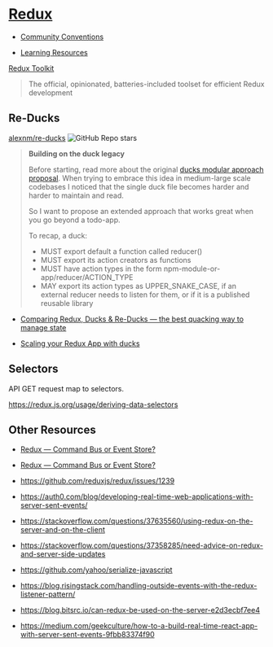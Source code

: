 # [Redux](https://redux.js.org/)

-   [Community Conventions](https://redux.js.org/introduction/ecosystem#community-conventions)

-   [Learning Resources](https://redux.js.org/introduction/learning-resources)

[Redux Toolkit](https://redux-toolkit.js.org/)

> The official, opinionated, batteries-included toolset for efficient Redux development

## Re-Ducks

[alexnm/re-ducks](https://github.com/alexnm/re-ducks) ![GitHub Repo stars](https://img.shields.io/github/stars/alexnm/re-ducks?style=social)

> **Building on the duck legacy**
>
> Before starting, read more about the original
> [ducks modular approach proposal](https://github.com/erikras/ducks-modular-redux).
> When trying to embrace this idea in medium-large scale codebases I noticed
> that the single duck file becomes harder and harder to maintain and read.
>
> So I want to propose an extended approach that works great when you go beyond
> a todo-app.
>
> To recap, a duck:
>
> -   MUST export default a function called reducer()
> -   MUST export its action creators as functions
> -   MUST have action types in the form npm-module-or-app/reducer/ACTION_TYPE
> -   MAY export its action types as UPPER_SNAKE_CASE, if an external reducer
>     needs to listen for them, or if it is a published reusable library

-   [Comparing Redux, Ducks & Re-Ducks — the best quacking way to manage state](https://medium.com/@mewc.dev/comparing-redux-ducks-re-ducks-the-best-quacking-way-to-build-apps-90de4f451629)

-   [Scaling your Redux App with ducks](https://www.freecodecamp.org/news/scaling-your-redux-app-with-ducks-6115955638be/)

## Selectors

API GET request map to selectors.

https://redux.js.org/usage/deriving-data-selectors

## Other Resources

-   [Redux — Command Bus or Event Store?](https://engineering.tableau.com/redux-command-bus-or-event-store-2c4c044cd481)

-   [Redux — Command Bus or Event Store?](https://engineering.tableau.com/redux-command-bus-or-event-store-2c4c044cd481)

-   https://github.com/reduxjs/redux/issues/1239

-   https://auth0.com/blog/developing-real-time-web-applications-with-server-sent-events/

-   https://stackoverflow.com/questions/37635560/using-redux-on-the-server-and-on-the-client

-   https://stackoverflow.com/questions/37358285/need-advice-on-redux-and-server-side-updates

-   https://github.com/yahoo/serialize-javascript

-   https://blog.risingstack.com/handling-outside-events-with-the-redux-listener-pattern/

-   https://blog.bitsrc.io/can-redux-be-used-on-the-server-e2d3ecbf7ee4

-   https://medium.com/geekculture/how-to-a-build-real-time-react-app-with-server-sent-events-9fbb83374f90
